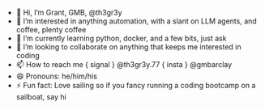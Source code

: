 - 👋 Hi, I’m Grant, GMB, @th3gr3y
- 👀 I’m interested in anything automation, with a slant on LLM agents, and coffee, plenty coffee
- 🌱 I’m currently learning python, docker, and a few bits, just ask
- 💞️ I’m looking to collaborate on anything that keeps me interested in coding
- 📫 How to reach me { signal } @th3gr3y.77 { insta } @gmbarclay
- 😄 Pronouns: he/him/his
- ⚡ Fun fact: Love sailing so if you fancy running a coding bootcamp on a sailboat, say hi

<!---
th3gr3y/th3gr3y is a ✨ special ✨ repository because its `README.md` (this file) appears on your GitHub profile.
You can click the Preview link to take a look at your changes.
--->
